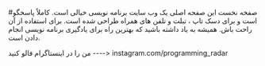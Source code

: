 #صفخه نخست
این صفحه اصلی یک وب سایت برنامه نویسی خیالی است.
کاملاً پاسخگو است و برای دسک تاپ ، تبلت و تلفن های همراه طراحی شده است.
برای استفاده از آن راحت باش.
همیشه به یاد داشته باشید که بهترین راه برای یادگیری برنامه نویسی انجام دادن است.

من را در اینستاگرام فالو کنید ----> instagram.com/programming_radar
